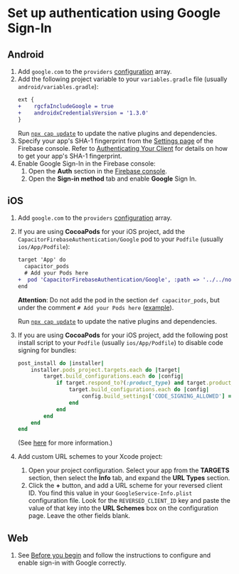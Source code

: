 # Set up authentication using Google Sign-In

## Android

1. Add `google.com` to the `providers` [configuration](https://github.com/capawesome-team/capacitor-firebase/tree/main/packages/authentication#configuration) array.
1. Add the following project variable to your `variables.gradle` file (usually `android/variables.gradle`):
   ```diff
   ext {
   +    rgcfaIncludeGoogle = true
   +    androidxCredentialsVersion = '1.3.0'
   }
   ```
   Run [`npx cap update`](https://capacitorjs.com/docs/cli/update) to update the native plugins and dependencies.
1. Specify your app's SHA-1 fingerprint from the [Settings page](https://console.firebase.google.com/project/_/settings/general/) of the Firebase console.
   Refer to [Authenticating Your Client](https://developers.google.com/android/guides/client-auth) for details on how to get your app's SHA-1 fingerprint.
1. Enable Google Sign-In in the Firebase console:
   1. Open the **Auth** section in the [Firebase console](https://console.firebase.google.com/).
   1. Open the **Sign-in method** tab and enable **Google** Sign In.

## iOS

1. Add `google.com` to the `providers` [configuration](https://github.com/capawesome-team/capacitor-firebase/tree/main/packages/authentication#configuration) array.
1. If you are using **CocoaPods** for your iOS project, add the `CapacitorFirebaseAuthentication/Google` pod to your `Podfile` (usually `ios/App/Podfile`):

   ```diff
   target 'App' do
     capacitor_pods
     # Add your Pods here
   +  pod 'CapacitorFirebaseAuthentication/Google', :path => '../../node_modules/@capacitor-firebase/authentication'
   end
   ```

   **Attention**: Do not add the pod in the section `def capacitor_pods`, but under the comment `# Add your Pods here` ([example](https://github.com/robingenz/capacitor-firebase-plugin-demo/blob/e1684a0af6871442ed0a87dceeeba6fd9ce0185d/ios/App/Podfile#L30)).

   Run [`npx cap update`](https://capacitorjs.com/docs/cli/update) to update the native plugins and dependencies.

1. If you are using **CocoaPods** for your iOS project, add the following post install script to your `Podfile` (usually `ios/App/Podfile`) to disable code signing for bundles:
   ```ruby
   post_install do |installer|
       installer.pods_project.targets.each do |target|
           target.build_configurations.each do |config|
               if target.respond_to?(:product_type) and target.product_type == "com.apple.product-type.bundle"
                   target.build_configurations.each do |config|
                       config.build_settings['CODE_SIGNING_ALLOWED'] = 'NO'
                   end
               end
           end
       end
   end
   ```
   (See [here](https://stackoverflow.com/q/73765469/6731412) for more information.)
1. Add custom URL schemes to your Xcode project:
   1. Open your project configuration.
      Select your app from the **TARGETS** section, then select the **Info** tab, and expand the **URL Types** section.
   1. Click the **+** button, and add a URL scheme for your reversed client ID.
      You find this value in your `GoogleService-Info.plist` configuration file.
      Look for the `REVERSED_CLIENT_ID` key and paste the value of that key into the **URL Schemes** box on the configuration page.
      Leave the other fields blank.

## Web

1. See [Before you begin](https://firebase.google.com/docs/auth/web/google-signin#before_you_begin) and follow the instructions to configure and enable sign-in with Google correctly.
